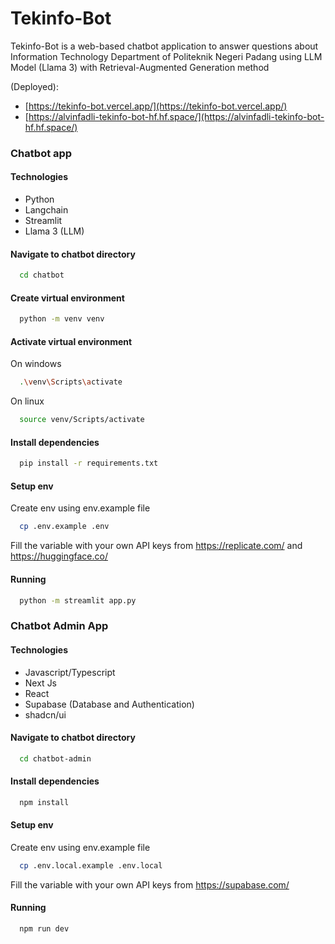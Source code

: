 
# Tekinfo-Bot

Tekinfo-Bot is a web-based chatbot application to answer questions about Information Technology Department of Politeknik Negeri Padang using LLM Model (Llama 3) with Retrieval-Augmented Generation method

(Deployed):
- [https://tekinfo-bot.vercel.app/](https://tekinfo-bot.vercel.app/)
- [https://alvinfadli-tekinfo-bot-hf.hf.space/](https://alvinfadli-tekinfo-bot-hf.hf.space/)

### Chatbot app

#### Technologies

- Python
- Langchain
- Streamlit
- Llama 3 (LLM)

#### Navigate to chatbot directory

```bash
  cd chatbot
```

#### Create virtual environment

```bash
  python -m venv venv
```

#### Activate virtual environment

On windows
```bash
  .\venv\Scripts\activate

```

On linux
```bash
  source venv/Scripts/activate
```

#### Install dependencies
```bash
  pip install -r requirements.txt
```

#### Setup env 

Create env using env.example file

```bash
  cp .env.example .env
```

Fill the variable with your own API keys from https://replicate.com/ and https://huggingface.co/

#### Running
```bash
  python -m streamlit app.py
```

### Chatbot Admin App

#### Technologies

- Javascript/Typescript
- Next Js
- React
- Supabase (Database and Authentication)
- shadcn/ui

#### Navigate to chatbot directory

```bash
  cd chatbot-admin
```

#### Install dependencies

```bash
  npm install
```

#### Setup env 

Create env using env.example file

```bash
  cp .env.local.example .env.local
```

Fill the variable with your own API keys from https://supabase.com/

#### Running
```bash
  npm run dev
```
